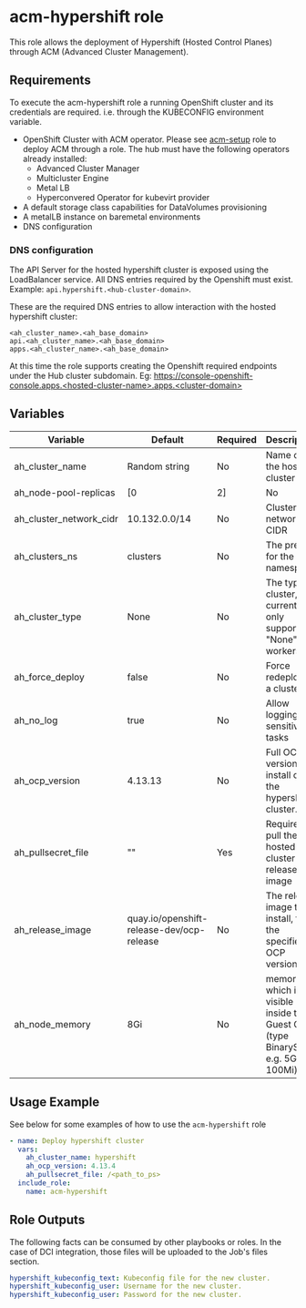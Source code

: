 # acm-hypershift role

This role allows the deployment of Hypershift (Hosted Control Planes) through ACM (Advanced Cluster Management).

## Requirements

To execute the acm-hypershift role a running OpenShift cluster and its credentials are required. i.e. through the KUBECONFIG environment variable.

- OpenShift Cluster with ACM operator. Please see [acm-setup](../acm-setup/README.md) role to deploy ACM through a role. The hub must have the following operators already installed:
  - Advanced Cluster Manager
  - Multicluster Engine
  - Metal LB
  - Hyperconvered Operator for kubevirt provider
- A default storage class capabilities for DataVolumes provisioning
- A metalLB instance on baremetal environments
- DNS configuration

### DNS configuration

The API Server for the hosted hypershift cluster is exposed using the LoadBalancer service. All DNS entries required by the Openshift must exist. Example: `api.hypershift.<hub-cluster-domain>`.

These are the required DNS entries to allow interaction with the hosted hypershift cluster:

```Text
<ah_cluster_name>.<ah_base_domain>
api.<ah_cluster_name>.<ah_base_domain>
apps.<ah_cluster_name>.<ah_base_domain>
```

At this time the role supports creating the Openshift required endpoints under the Hub cluster subdomain. Eg: https://console-openshift-console.apps.<hosted-cluster-name>.apps.<cluster-domain>

## Variables

| Variable                | Default                                   | Required  | Description                                                                    |
| ----------------------- | ----------------------------------------- | --------- | ------------------------------------------------------------------------------ |
| ah_cluster_name         | Random string                             | No        | Name of the hosted cluster                                                     |
| ah_node-pool-replicas   | [0|2]                                     | No        | Zero for none cluster, two for other provider types                            |
| ah_cluster_network_cidr | 10.132.0.0/14                             | No        | Cluster network CIDR                                                           |
| ah_clusters_ns          | clusters                                  | No        | The prefix for the namespace                                                   |
| ah_cluster_type         | None                                      | No        | The type of cluster, currently only supported "None". No workers               |
| ah_force_deploy         | false                                     | No        | Force redeploy of a cluster                                                    |
| ah_no_log               | true                                      | No        | Allow logging on sensitive tasks                                               |
| ah_ocp_version          | 4.13.13                                   | No        | Full OCP version to install on the hypershift cluster. <major>.<minor>.<patch> |
| ah_pullsecret_file      | ""                                        | Yes       | Required to pull the hosted cluster release image                              |
| ah_release_image        | quay.io/openshift-release-dev/ocp-release | No        | The release image to install, from the specified OCP version                   |
| ah_node_memory          | 8Gi                                       | No        | memory which is visible inside the Guest OS (type BinarySI, e.g. 5Gi, 100Mi)   |

## Usage Example

See below for some examples of how to use the `acm-hypershift` role

```yaml
- name: Deploy hypershift cluster
  vars:
    ah_cluster_name: hypershift
    ah_ocp_version: 4.13.4
    ah_pullsecret_file: /<path_to_ps>
  include_role:
    name: acm-hypershift
```

## Role Outputs

The following facts can be consumed by other playbooks or roles. In the case of DCI integration, those files will be uploaded to the Job's files section.

```yaml
hypershift_kubeconfig_text: Kubeconfig file for the new cluster.
hypershift_kubeconfig_user: Username for the new cluster.
hypershift_kubeconfig_user: Password for the new cluster.
```
